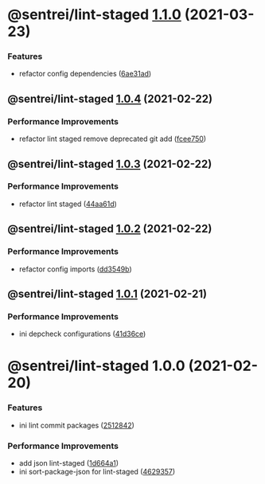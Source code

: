 # @sentrei/lint-staged [1.1.0](https://github.com/sentrei/sentrei/compare/@sentrei/lint-staged@1.0.4...@sentrei/lint-staged@1.1.0) (2021-03-23)

### Features

- refactor config dependencies ([6ae31ad](https://github.com/sentrei/sentrei/commit/6ae31ad76459cf2a524046b7dd467d54b565a0b3))

## @sentrei/lint-staged [1.0.4](https://github.com/sentrei/sentrei/compare/@sentrei/lint-staged@1.0.3...@sentrei/lint-staged@1.0.4) (2021-02-22)

### Performance Improvements

- refactor lint staged remove deprecated git add ([fcee750](https://github.com/sentrei/sentrei/commit/fcee75016da9bfd84445cb95951bfff83dfee714))

## @sentrei/lint-staged [1.0.3](https://github.com/sentrei/sentrei/compare/@sentrei/lint-staged@1.0.2...@sentrei/lint-staged@1.0.3) (2021-02-22)

### Performance Improvements

- refactor lint staged ([44aa61d](https://github.com/sentrei/sentrei/commit/44aa61d9e94664623549118efd89a4c82f99f7eb))

## @sentrei/lint-staged [1.0.2](https://github.com/sentrei/sentrei/compare/@sentrei/lint-staged@1.0.1...@sentrei/lint-staged@1.0.2) (2021-02-22)

### Performance Improvements

- refactor config imports ([dd3549b](https://github.com/sentrei/sentrei/commit/dd3549b15a8561ef0d2e3a4c36cd014b84e138f5))

## @sentrei/lint-staged [1.0.1](https://github.com/sentrei/sentrei/compare/@sentrei/lint-staged@1.0.0...@sentrei/lint-staged@1.0.1) (2021-02-21)

### Performance Improvements

- ini depcheck configurations ([41d36ce](https://github.com/sentrei/sentrei/commit/41d36cef0459229e366d8d99bda9c0dfdac80ab0))

# @sentrei/lint-staged 1.0.0 (2021-02-20)

### Features

- ini lint commit packages ([2512842](https://github.com/sentrei/sentrei/commit/2512842eed6bcfa7de4154bf943fc74191cc7d42))

### Performance Improvements

- add json lint-staged ([1d664a1](https://github.com/sentrei/sentrei/commit/1d664a1201cfb1c71ac9e4a0dbad0b85edf17d4d))
- ini sort-package-json for lint-staged ([4629357](https://github.com/sentrei/sentrei/commit/462935737ee438f975cfd88ce193ff34497f9877))
